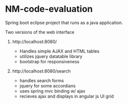 # NM-code-evaluation

Spring boot eclipse project that runs as a java application.

Two versions of the web interface

1) http://localhost:8080/
	* Handles simple AJAX and HTML tables
	* utilizes jquery datatable library
	* bootstrap for responsiveness
	
2) http://localhost:8080/search
	* handles search forms
	* jquery for some accordians
	* uses spring mvc binding w/ ajax
	* recieves ajax and displays in angular js UI grid
